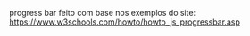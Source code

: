 progress bar feito com base nos exemplos do site:
https://www.w3schools.com/howto/howto_js_progressbar.asp
